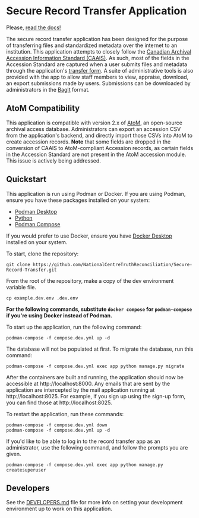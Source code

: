 # Secure Record Transfer Application

Please, [read the docs!](https://secure-record-transfer.readthedocs.io/en/latest/)

The secure record transfer application has been designed for the purpose of transferring files and standardized metadata over the internet to an institution. This application attempts to closely follow the [Canadian Archival Accession Information Standard (CAAIS)](https://archivescanada.ca/wp-content/uploads/2023/07/CAAIS_2019May15_EN.pdf). As such, most of the fields in the Accession Standard are captured when a user submits files and metadata through the application's [transfer form](https://nctr-bagit-record-transfer.readthedocs.io/en/latest/howtouse/transferform.html). A suite of administrative tools is also provided with the app to allow staff members to view, appraise, download, an export submissions made by users. Submissions can be downloaded by administrators in the [BagIt](https://datatracker.ietf.org/doc/html/rfc8493) format.

## AtoM Compatibility

This application is compatible with version 2.x of [AtoM](https://www.accesstomemory.org/en/), an open-source archival access database. Administrators can export an accession CSV from the application's backend, and directly import those CSVs into AtoM to create accession records. **Note** that some fields are dropped in the conversion of CAAIS to AtoM-compliant Accession records, as certain fields in the Accession Standard are not present in the AtoM accession module. This issue is actively being addressed.

## Quickstart

This application is run using Podman or Docker. If you are using Podman, ensure you have these packages installed on your system:

- [Podman Desktop](https://podman-desktop.io/)
- [Python](https://python.org)
- [Podman Compose](https://github.com/containers/podman-compose)

If you would prefer to use Docker, ensure you have [Docker Desktop](https://www.docker.com/products/docker-desktop) installed on your system.

To start, clone the repository:

```shell
git clone https://github.com/NationalCentreTruthReconciliation/Secure-Record-Transfer.git
```

From the root of the repository, make a copy of the dev environment variable file.

```shell
cp example.dev.env .dev.env
```

**For the following commands, substitute `docker compose` for `podman-compose` if you're using Docker instead of Podman.**

To start up the application, run the following command:

```shell
podman-compose -f compose.dev.yml up -d
```

The database will not be populated at first. To migrate the database, run this command:

```shell
podman-compose -f compose.dev.yml exec app python manage.py migrate
```

After the containers are built and running, the application should now be accessible at http://localhost:8000. Any emails that are sent by the application are intercepted by the mail application running at http://localhost:8025. For example, if you sign up using the sign-up form, you can find those at http://localhost:8025.

To restart the application, run these commands:

```shell
podman-compose -f compose.dev.yml down
podman-compose -f compose.dev.yml up -d
```

If you'd like to be able to log in to the record transfer app as an administrator, use the following command, and follow the prompts you are given.

```shell
podman-compose -f compose.dev.yml exec app python manage.py createsuperuser
```

## Developers

See the [DEVELOPERS.md](DEVELOPERS.md) file for more info on setting your development environment up to work on this application.
